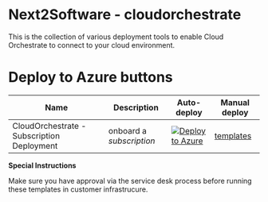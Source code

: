 
# Next2Software - cloudorchestrate 

This is the collection of various deployment tools to enable Cloud Orchestrate to connect to your cloud environment. 

# Deploy to Azure buttons

Name | Description   | Auto-deploy   | Manual deploy |
-----| ------------- |--------------- |------- 
| CloudOrchestrate - Subscription Deployment |onboard a *subscription* | [![Deploy to Azure](https://aka.ms/deploytoazurebutton)](https://portal.azure.com/#create/Microsoft.Template/uri/https%3A%2F%2Fraw.githubusercontent.com%2Fnext2software%2Fazure-deploy%2Frefs%2Fheads%2Fmain%2Farm%2Fdeploy-subscription%2Fdeploy.json) | [templates](https://github.com/Deklan-van-de-Laarschot/Next2ITAzure/tree/main/templates/delegated-resource-management/subscription)


**Special Instructions**

Make sure you have approval via the service desk process before running these templates in customer infrastrucure.
